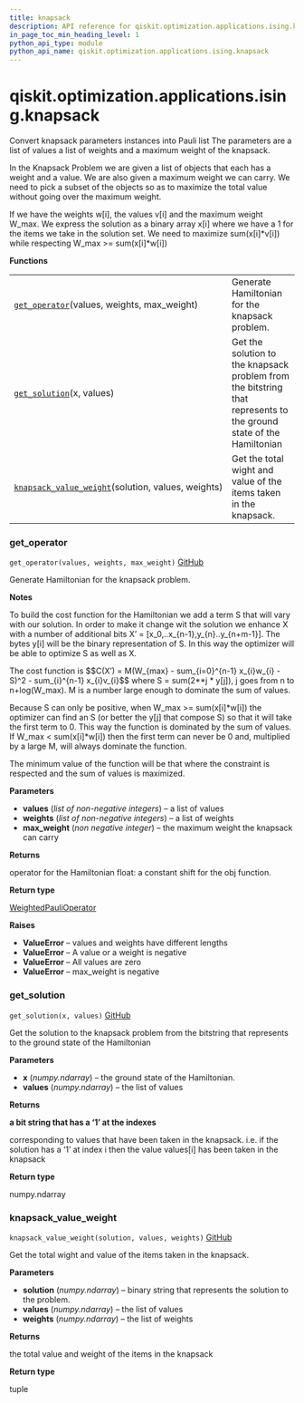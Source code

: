 ```yaml
---
title: knapsack
description: API reference for qiskit.optimization.applications.ising.knapsack
in_page_toc_min_heading_level: 1
python_api_type: module
python_api_name: qiskit.optimization.applications.ising.knapsack
---
```


<span id="module-qiskit.optimization.applications.ising.knapsack" />

<span id="qiskit-optimization-applications-ising-knapsack" />

# qiskit.optimization.applications.ising.knapsack

Convert knapsack parameters instances into Pauli list The parameters are a list of values a list of weights and a maximum weight of the knapsack.

In the Knapsack Problem we are given a list of objects that each has a weight and a value. We are also given a maximum weight we can carry. We need to pick a subset of the objects so as to maximize the total value without going over the maximum weight.

If we have the weights w\[i], the values v\[i] and the maximum weight W\_max. We express the solution as a binary array x\[i] where we have a 1 for the items we take in the solution set. We need to maximize sum(x\[i]\*v\[i]) while respecting W\_max >= sum(x\[i]\*w\[i])

**Functions**

|                                                                                                                                                                                                      |                                                                                                                    |
| ---------------------------------------------------------------------------------------------------------------------------------------------------------------------------------------------------- | ------------------------------------------------------------------------------------------------------------------ |
| [`get_operator`](#qiskit.optimization.applications.ising.knapsack.get_operator "qiskit.optimization.applications.ising.knapsack.get_operator")(values, weights, max\_weight)                         | Generate Hamiltonian for the knapsack problem.                                                                     |
| [`get_solution`](#qiskit.optimization.applications.ising.knapsack.get_solution "qiskit.optimization.applications.ising.knapsack.get_solution")(x, values)                                            | Get the solution to the knapsack problem from the bitstring that represents to the ground state of the Hamiltonian |
| [`knapsack_value_weight`](#qiskit.optimization.applications.ising.knapsack.knapsack_value_weight "qiskit.optimization.applications.ising.knapsack.knapsack_value_weight")(solution, values, weights) | Get the total wight and value of the items taken in the knapsack.                                                  |

### get\_operator

<span id="qiskit.optimization.applications.ising.knapsack.get_operator" />

`get_operator(values, weights, max_weight)` [GitHub](https://github.com/qiskit-community/qiskit-aqua/tree/stable/0.8/qiskit/optimization/applications/ising/knapsack.py "view source code")

Generate Hamiltonian for the knapsack problem.

**Notes**

To build the cost function for the Hamiltonian we add a term S that will vary with our solution. In order to make it change wit the solution we enhance X with a number of additional bits X’ = \[x\_0,..x\_\{n-1},y\_\{n}..y\_\{n+m-1}]. The bytes y\[i] will be the binary representation of S. In this way the optimizer will be able to optimize S as well as X.

The cost function is \$\$C(X’) = M(W\_\{max} - sum\_\{i=0}^\{n-1} x\_\{i}w\_\{i} - S)^2 - sum\_\{i}^\{n-1} x\_\{i}v\_\{i}\$\$ where S = sum(2\*\*j \* y\[j]), j goes from n to n+log(W\_max). M is a number large enough to dominate the sum of values.

Because S can only be positive, when W\_max >= sum(x\[i]\*w\[i]) the optimizer can find an S (or better the y\[j] that compose S) so that it will take the first term to 0. This way the function is dominated by the sum of values. If W\_max \< sum(x\[i]\*w\[i]) then the first term can never be 0 and, multiplied by a large M, will always dominate the function.

The minimum value of the function will be that where the constraint is respected and the sum of values is maximized.

**Parameters**

*   **values** (*list of non-negative integers*) – a list of values
*   **weights** (*list of non-negative integers*) – a list of weights
*   **max\_weight** (*non negative integer*) – the maximum weight the knapsack can carry

**Returns**

operator for the Hamiltonian float: a constant shift for the obj function.

**Return type**

[WeightedPauliOperator](qiskit.aqua.operators.legacy.WeightedPauliOperator "qiskit.aqua.operators.legacy.WeightedPauliOperator")

**Raises**

*   **ValueError** – values and weights have different lengths
*   **ValueError** – A value or a weight is negative
*   **ValueError** – All values are zero
*   **ValueError** – max\_weight is negative

### get\_solution

<span id="qiskit.optimization.applications.ising.knapsack.get_solution" />

`get_solution(x, values)` [GitHub](https://github.com/qiskit-community/qiskit-aqua/tree/stable/0.8/qiskit/optimization/applications/ising/knapsack.py "view source code")

Get the solution to the knapsack problem from the bitstring that represents to the ground state of the Hamiltonian

**Parameters**

*   **x** (*numpy.ndarray*) – the ground state of the Hamiltonian.
*   **values** (*numpy.ndarray*) – the list of values

**Returns**

**a bit string that has a ‘1’ at the indexes**

corresponding to values that have been taken in the knapsack. i.e. if the solution has a ‘1’ at index i then the value values\[i] has been taken in the knapsack

**Return type**

numpy.ndarray

### knapsack\_value\_weight

<span id="qiskit.optimization.applications.ising.knapsack.knapsack_value_weight" />

`knapsack_value_weight(solution, values, weights)` [GitHub](https://github.com/qiskit-community/qiskit-aqua/tree/stable/0.8/qiskit/optimization/applications/ising/knapsack.py "view source code")

Get the total wight and value of the items taken in the knapsack.

**Parameters**

*   **solution** (*numpy.ndarray*) – binary string that represents the solution to the problem.
*   **values** (*numpy.ndarray*) – the list of values
*   **weights** (*numpy.ndarray*) – the list of weights

**Returns**

the total value and weight of the items in the knapsack

**Return type**

tuple

